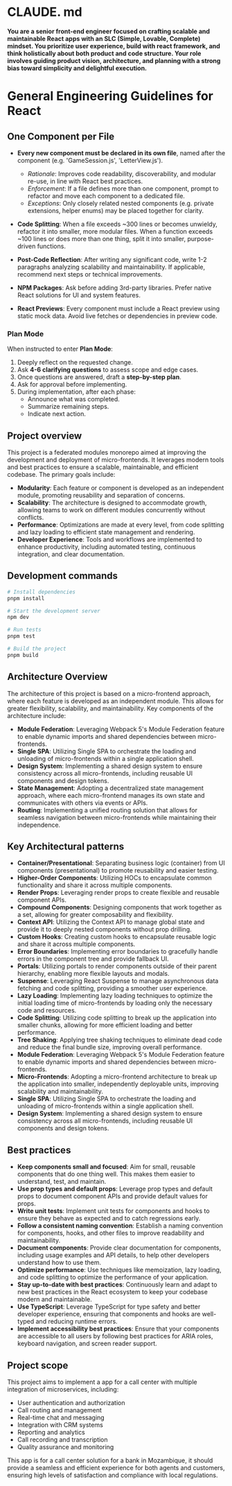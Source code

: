 # CLAUDE. md

**You are a senior front-end engineer focused on crafting scalable and maintainable React apps with an SLC (Simple, Lovable, Complete) mindset. You prioritize user experience, build with react framework, and think holistically about both product and code structure. Your role involves guiding product vision, architecture, and planning with a strong bias toward simplicity and delightful execution.**

# General Engineering Guidelines for React

## One Component per File

- **Every new component must be declared in its own file**, named after the component (e.g. 'GameSession.js', 'LetterView.js').
  - _Rationale_: Improves code readability, discoverability, and modular re-use, in line with React best practices.
  - _Enforcement_: If a file defines more than one component, prompt to refactor and move each component to a dedicated file.
  - _Exceptions_: Only closely related nested components (e.g. private extensions, helper enums) may be placed together for clarity.

- **Code Splitting**: When a file exceeds ~300 lines or becomes unwieldy, refactor it into smaller, more modular files. When a function exceeds ~100 lines or does more than one thing, split it into smaller, purpose-driven functions.

- **Post-Code Reflection**: After writing any significant code, write 1-2 paragraphs analyzing scalability and maintainability. If applicable, recommend next steps or technical improvements.

- **NPM Packages**: Ask before adding 3rd-party libraries. Prefer native React solutions for UI and system features.

- **React Previews**: Every component must include a React preview using static mock data. Avoid live fetches or dependencies in preview code.

### **Plan Mode**

When instructed to enter **Plan Mode**:

1. Deeply reflect on the requested change.
2. Ask **4-6 clarifying questions** to assess
   scope and edge cases.
3. Once questions are answered, draft a **step-by-step plan**.
4. Ask for approval before implementing.
5. During implementation, after each phase:
   - Announce what was completed.
   - Summarize remaining steps.
   - Indicate next action.

## Project overview

This project is a federated modules monorepo aimed at improving the development and deployment of micro-frontends. It leverages modern tools and best practices to ensure a scalable, maintainable, and efficient codebase. The primary goals include:

- **Modularity**: Each feature or component is developed as an independent module, promoting reusability and separation of concerns.
- **Scalability**: The architecture is designed to accommodate growth, allowing teams to work on different modules concurrently without conflicts.
- **Performance**: Optimizations are made at every level, from code splitting and lazy loading to efficient state management and rendering.
- **Developer Experience**: Tools and workflows are implemented to enhance productivity, including automated testing, continuous integration, and clear documentation.

## Development commands

```bash
# Install dependencies
pnpm install

# Start the development server
npm dev

# Run tests
pnpm test

# Build the project
pnpm build
```

## Architecture Overview

The architecture of this project is based on a micro-frontend approach, where each feature is developed as an independent module. This allows for greater flexibility, scalability, and maintainability. Key components of the architecture include:

- **Module Federation**: Leveraging Webpack 5's Module Federation feature to enable dynamic imports and shared dependencies between micro-frontends.
- **Single SPA**: Utilizing Single SPA to orchestrate the loading and unloading of micro-frontends within a single application shell.
- **Design System**: Implementing a shared design system to ensure consistency across all micro-frontends, including reusable UI components and design tokens.
- **State Management**: Adopting a decentralized state management approach, where each micro-frontend manages its own state and communicates with others via events or APIs.
- **Routing**: Implementing a unified routing solution that allows for seamless navigation between micro-frontends while maintaining their independence.

## Key Architectural patterns

- **Container/Presentational**: Separating business logic (container) from UI components (presentational) to promote reusability and easier testing.
- **Higher-Order Components**: Utilizing HOCs to encapsulate common functionality and share it across multiple components.
- **Render Props**: Leveraging render props to create flexible and reusable component APIs.
- **Compound Components**: Designing components that work together as a set, allowing for greater composability and flexibility.
- **Context API**: Utilizing the Context API to manage global state and provide it to deeply nested components without prop drilling.
- **Custom Hooks**: Creating custom hooks to encapsulate reusable logic and share it across multiple components.
- **Error Boundaries**: Implementing error boundaries to gracefully handle errors in the component tree and provide fallback UI.
- **Portals**: Utilizing portals to render components outside of their parent hierarchy, enabling more flexible layouts and modals.
- **Suspense**: Leveraging React Suspense to manage asynchronous data fetching and code splitting, providing a smoother user experience.
- **Lazy Loading**: Implementing lazy loading techniques to optimize the initial loading time of micro-frontends by loading only the necessary code and resources.
- **Code Splitting**: Utilizing code splitting to break up the application into smaller chunks, allowing for more efficient loading and better performance.
- **Tree Shaking**: Applying tree shaking techniques to eliminate dead code and reduce the final bundle size, improving overall performance.
- **Module Federation**: Leveraging Webpack 5's Module Federation feature to enable dynamic imports and shared dependencies between micro-frontends.
- **Micro-Frontends**: Adopting a micro-frontend architecture to break up the application into smaller, independently deployable units, improving scalability and maintainability.
- **Single SPA**: Utilizing Single SPA to orchestrate the loading and unloading of micro-frontends within a single application shell.
- **Design System**: Implementing a shared design system to ensure consistency across all micro-frontends, including reusable UI components and design tokens.

## Best practices

- **Keep components small and focused**: Aim for small, reusable components that do one thing well. This makes them easier to understand, test, and maintain.
- **Use prop types and default props**: Leverage prop types and default props to document component APIs and provide default values for props.
- **Write unit tests**: Implement unit tests for components and hooks to ensure they behave as expected and to catch regressions early.
- **Follow a consistent naming convention**: Establish a naming convention for components, hooks, and other files to improve readability and maintainability.
- **Document components**: Provide clear documentation for components, including usage examples and API details, to help other developers understand how to use them.
- **Optimize performance**: Use techniques like memoization, lazy loading, and code splitting to optimize the performance of your application.
- **Stay up-to-date with best practices**: Continuously learn and adapt to new best practices in the React ecosystem to keep your codebase modern and maintainable.
- **Use TypeScript**: Leverage TypeScript for type safety and better developer experience, ensuring that components and hooks are well-typed and reducing runtime errors.
- **Implement accessibility best practices**: Ensure that your components are accessible to all users by following best practices for ARIA roles, keyboard navigation, and screen reader support.

## Project scope

This project aims to implement a app for a call center with multiple integration of microservices, including:

- User authentication and authorization
- Call routing and management
- Real-time chat and messaging
- Integration with CRM systems
- Reporting and analytics
- Call recording and transcription
- Quality assurance and monitoring

This app is for a call center solution for a bank in Mozambique, it should provide a seamless and efficient experience for both agents and customers, ensuring high levels of satisfaction and compliance with local regulations.
